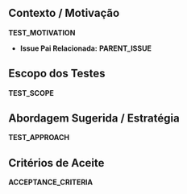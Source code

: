 ## Contexto / Motivação
__TEST_MOTIVATION__

*   **Issue Pai Relacionada:** __PARENT_ISSUE__

## Escopo dos Testes
__TEST_SCOPE__

## Abordagem Sugerida / Estratégia
__TEST_APPROACH__

## Critérios de Aceite
__ACCEPTANCE_CRITERIA__